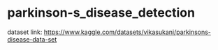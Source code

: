 # parkinson-s_disease_detection

dataset link:
https://www.kaggle.com/datasets/vikasukani/parkinsons-disease-data-set

